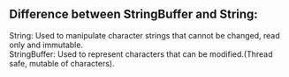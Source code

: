 ## Difference between StringBuffer and String:
  String: Used to manipulate character strings that cannot be changed, read only and immutable.  
  StringBuffer: Used to represent characters that can be modified.(Thread safe, mutable of characters).
  
